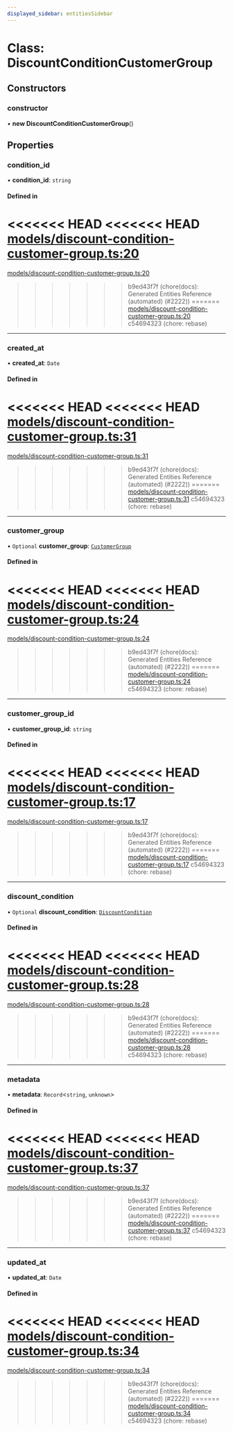```yaml
---
displayed_sidebar: entitiesSidebar
---
```


# Class: DiscountConditionCustomerGroup

## Constructors

### constructor

• **new DiscountConditionCustomerGroup**()

## Properties

### condition\_id

• **condition\_id**: `string`

#### Defined in

<<<<<<< HEAD
<<<<<<< HEAD
[models/discount-condition-customer-group.ts:20](https://github.com/medusajs/medusa/blob/884322447/packages/medusa/src/models/discount-condition-customer-group.ts#L20)
=======
[models/discount-condition-customer-group.ts:20](https://github.com/medusajs/medusa/blob/6225aa57b/packages/medusa/src/models/discount-condition-customer-group.ts#L20)
>>>>>>> b9ed43f7f (chore(docs): Generated Entities Reference (automated) (#2222))
=======
[models/discount-condition-customer-group.ts:20](https://github.com/medusajs/medusa/blob/c4c83c971/packages/medusa/src/models/discount-condition-customer-group.ts#L20)
>>>>>>> c54694323 (chore: rebase)

___

### created\_at

• **created\_at**: `Date`

#### Defined in

<<<<<<< HEAD
<<<<<<< HEAD
[models/discount-condition-customer-group.ts:31](https://github.com/medusajs/medusa/blob/884322447/packages/medusa/src/models/discount-condition-customer-group.ts#L31)
=======
[models/discount-condition-customer-group.ts:31](https://github.com/medusajs/medusa/blob/6225aa57b/packages/medusa/src/models/discount-condition-customer-group.ts#L31)
>>>>>>> b9ed43f7f (chore(docs): Generated Entities Reference (automated) (#2222))
=======
[models/discount-condition-customer-group.ts:31](https://github.com/medusajs/medusa/blob/c4c83c971/packages/medusa/src/models/discount-condition-customer-group.ts#L31)
>>>>>>> c54694323 (chore: rebase)

___

### customer\_group

• `Optional` **customer\_group**: [`CustomerGroup`](CustomerGroup.md)

#### Defined in

<<<<<<< HEAD
<<<<<<< HEAD
[models/discount-condition-customer-group.ts:24](https://github.com/medusajs/medusa/blob/884322447/packages/medusa/src/models/discount-condition-customer-group.ts#L24)
=======
[models/discount-condition-customer-group.ts:24](https://github.com/medusajs/medusa/blob/6225aa57b/packages/medusa/src/models/discount-condition-customer-group.ts#L24)
>>>>>>> b9ed43f7f (chore(docs): Generated Entities Reference (automated) (#2222))
=======
[models/discount-condition-customer-group.ts:24](https://github.com/medusajs/medusa/blob/c4c83c971/packages/medusa/src/models/discount-condition-customer-group.ts#L24)
>>>>>>> c54694323 (chore: rebase)

___

### customer\_group\_id

• **customer\_group\_id**: `string`

#### Defined in

<<<<<<< HEAD
<<<<<<< HEAD
[models/discount-condition-customer-group.ts:17](https://github.com/medusajs/medusa/blob/884322447/packages/medusa/src/models/discount-condition-customer-group.ts#L17)
=======
[models/discount-condition-customer-group.ts:17](https://github.com/medusajs/medusa/blob/6225aa57b/packages/medusa/src/models/discount-condition-customer-group.ts#L17)
>>>>>>> b9ed43f7f (chore(docs): Generated Entities Reference (automated) (#2222))
=======
[models/discount-condition-customer-group.ts:17](https://github.com/medusajs/medusa/blob/c4c83c971/packages/medusa/src/models/discount-condition-customer-group.ts#L17)
>>>>>>> c54694323 (chore: rebase)

___

### discount\_condition

• `Optional` **discount\_condition**: [`DiscountCondition`](DiscountCondition.md)

#### Defined in

<<<<<<< HEAD
<<<<<<< HEAD
[models/discount-condition-customer-group.ts:28](https://github.com/medusajs/medusa/blob/884322447/packages/medusa/src/models/discount-condition-customer-group.ts#L28)
=======
[models/discount-condition-customer-group.ts:28](https://github.com/medusajs/medusa/blob/6225aa57b/packages/medusa/src/models/discount-condition-customer-group.ts#L28)
>>>>>>> b9ed43f7f (chore(docs): Generated Entities Reference (automated) (#2222))
=======
[models/discount-condition-customer-group.ts:28](https://github.com/medusajs/medusa/blob/c4c83c971/packages/medusa/src/models/discount-condition-customer-group.ts#L28)
>>>>>>> c54694323 (chore: rebase)

___

### metadata

• **metadata**: `Record`<`string`, `unknown`\>

#### Defined in

<<<<<<< HEAD
<<<<<<< HEAD
[models/discount-condition-customer-group.ts:37](https://github.com/medusajs/medusa/blob/884322447/packages/medusa/src/models/discount-condition-customer-group.ts#L37)
=======
[models/discount-condition-customer-group.ts:37](https://github.com/medusajs/medusa/blob/6225aa57b/packages/medusa/src/models/discount-condition-customer-group.ts#L37)
>>>>>>> b9ed43f7f (chore(docs): Generated Entities Reference (automated) (#2222))
=======
[models/discount-condition-customer-group.ts:37](https://github.com/medusajs/medusa/blob/c4c83c971/packages/medusa/src/models/discount-condition-customer-group.ts#L37)
>>>>>>> c54694323 (chore: rebase)

___

### updated\_at

• **updated\_at**: `Date`

#### Defined in

<<<<<<< HEAD
<<<<<<< HEAD
[models/discount-condition-customer-group.ts:34](https://github.com/medusajs/medusa/blob/884322447/packages/medusa/src/models/discount-condition-customer-group.ts#L34)
=======
[models/discount-condition-customer-group.ts:34](https://github.com/medusajs/medusa/blob/6225aa57b/packages/medusa/src/models/discount-condition-customer-group.ts#L34)
>>>>>>> b9ed43f7f (chore(docs): Generated Entities Reference (automated) (#2222))
=======
[models/discount-condition-customer-group.ts:34](https://github.com/medusajs/medusa/blob/c4c83c971/packages/medusa/src/models/discount-condition-customer-group.ts#L34)
>>>>>>> c54694323 (chore: rebase)
